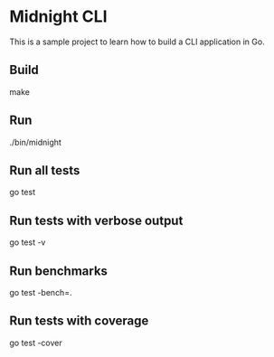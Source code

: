# Midnight CLI

This is a sample project to learn how to build a CLI application in Go.

## Build

make

## Run

./bin/midnight

## Run all tests

go test

## Run tests with verbose output

go test -v

## Run benchmarks

go test -bench=.

## Run tests with coverage

go test -cover
